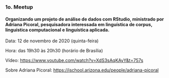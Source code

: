 ### 1o. Meetup
#### Organizando um projeto de análise de dados com RStudio, ministrado por Adriana Picoral, pesquisadora interessada em linguística de corpus, linguística computacional e linguística aplicada.

Data: 12 de novembro de 2020 (quinta-feira)

Hora: das 19h30 às 20h30 (horário de Brasília)

Vídeo: https://www.youtube.com/watch?v=XdS3sAqKAyY&t=757s

Sobre Adriana Picoral: https://ischool.arizona.edu/people/adriana-picoral
